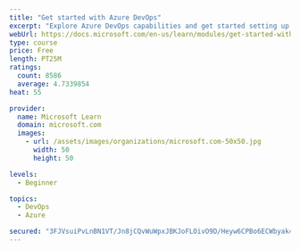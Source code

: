 ```yaml
---
title: "Get started with Azure DevOps"
excerpt: "Explore Azure DevOps capabilities and get started setting up your own organization knowing what separates elite performers from low performers."
webUrl: https://docs.microsoft.com/en-us/learn/modules/get-started-with-devops/
type: course
price: Free
length: PT25M
ratings:
  count: 8586
  average: 4.7339854
heat: 55

provider:
  name: Microsoft Learn
  domain: microsoft.com
  images:
    - url: /assets/images/organizations/microsoft.com-50x50.jpg
      width: 50
      height: 50

levels:
  - Beginner

topics:
  - DevOps
  - Azure

secured: "3FJVsuiPvLnBN1VT/Jn8jCQvWuWpxJBKJoFLOivO9D/Heyw6CPBo6ECWbyak4zGf5+Gje1B4XAVbfzlOZ+M5rz549WQ6ThwecI38MDpDLC5CSz4R21XIpJkl3qfHt9zJNZkNF9Tm9OWnTqNzO/nMPaRfkyB07Xg+Wg3t0wtbpn99zdjZyF1l7HPsR0WKEX2ZqhVO8cmos4pFL2yDbfDPh/h7MZAij5Ywt97C3LjASG6wS1hiyeabI0Lz7tzcvOETPjNaNJib3+Hv/JQWBYYawRf1P5XBT2os8dkmOhL4qkJzTOkIhHhGAtSZW3EWPD2jceoFJ/d5vvlnHkBcBMR8Vx7DR92y9FK1NyQFN5qFs6xahIhSGy1rzwrzYveyFxdYACrks/N1axOMBviiFZAbGDzUYc6DMWc3FNE3bL4+MSw=;2rfF2CI8kSj7qzUyVrCksQ=="
---
```


